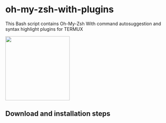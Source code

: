 # oh-my-zsh-with-plugins
This Bash script contains Oh-My-Zsh With command autosuggestion and syntax highlight plugins for TERMUX

<img src="https://user-images.githubusercontent.com/28594846/42721978-6b90278c-8761-11e8-97f2-eca4f86e837f.jpeg" width="200" hight="220">

## Download and installation steps

